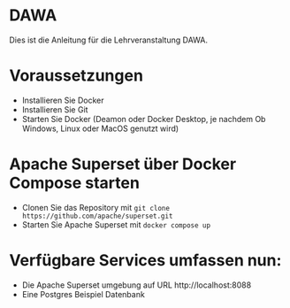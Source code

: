 # DAWA
Dies ist die Anleitung für die Lehrveranstaltung DAWA.

# Voraussetzungen
* Installieren Sie Docker
* Installieren Sie Git
* Starten Sie Docker (Deamon oder Docker Desktop, je nachdem Ob Windows, Linux oder MacOS genutzt wird)
  
# Apache Superset über Docker Compose starten
* Clonen Sie das Repository mit ```git clone https://github.com/apache/superset.git```
* Starten Sie Apache Superset mit ```docker compose up```

# Verfügbare Services umfassen nun:
* Die Apache Superset umgebung auf URL http://localhost:8088
* Eine Postgres Beispiel Datenbank
